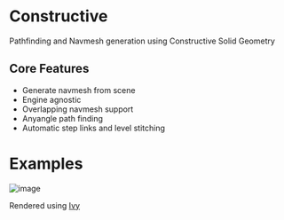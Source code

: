 # Constructive

Pathfinding and Navmesh generation using Constructive Solid Geometry

## Core Features

- Generate navmesh from scene
- Engine agnostic
- Overlapping navmesh support
- Anyangle path finding
- Automatic step links and level stitching

# Examples
![image](https://github.com/user-attachments/assets/efd26e75-1342-4339-b2b7-e91be0070483)

Rendered using [Ivy](https://github.com/ten3roberts/ivy)
